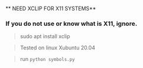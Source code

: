 ** NEED XCLIP FOR X11 SYSTEMS** 
### If you do not use or know what is X11, ignore.
> sudo apt install xclip

> Tested on linux Xubuntu 20.04

> run `python symbols.py`
